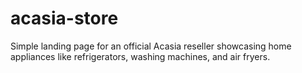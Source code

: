 # acasia-store
Simple landing page for an official Acasia reseller showcasing home appliances like refrigerators, washing machines, and air fryers.
